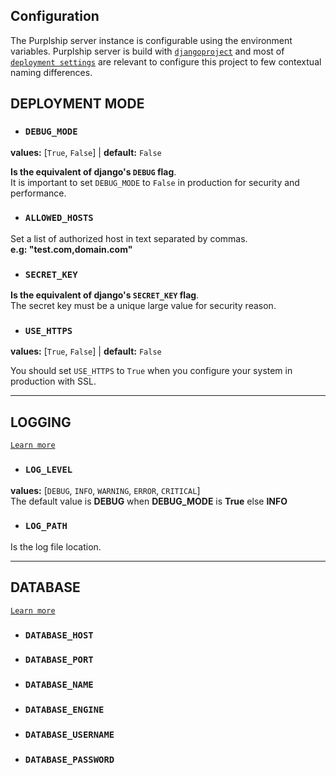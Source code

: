 ## Configuration

The Purplship server instance is configurable using the environment variables. Purplship server is build with [`djangoproject`](https://www.djangoproject.com/) and most of [`deployment settings`](https://docs.djangoproject.com/en/3.1/howto/deployment/checklist/) are relevant to configure this project to few contextual naming differences.

## DEPLOYMENT MODE

- ### `DEBUG_MODE`

**values:** [`True`, `False`] | **default:** `False`

**Is the equivalent of django's `DEBUG` flag**. \
It is important to set `DEBUG_MODE` to `False` in production for security and performance.

- ### `ALLOWED_HOSTS`

Set a list of authorized host in text separated by commas. \
**e.g: "test.com,domain.com"**

- ### `SECRET_KEY`

**Is the equivalent of django's `SECRET_KEY` flag**. \
The secret key must be a unique large value for security reason.

- ### `USE_HTTPS`

**values:** [`True`, `False`] | **default:** `False`

You should set `USE_HTTPS` to `True` when you configure your system in production with SSL.

---

## LOGGING

[`Learn more`](https://docs.djangoproject.com/en/3.1/topics/logging/)

- ### `LOG_LEVEL`

**values:** [`DEBUG`, `INFO`, `WARNING`, `ERROR`, `CRITICAL`] \
The default value is **DEBUG** when **DEBUG_MODE** is **True** else **INFO**

- ### `LOG_PATH`

Is the log file location.

---

## DATABASE

[`Learn more`](https://docs.djangoproject.com/en/3.1/ref/settings/#databases)

- ### `DATABASE_HOST`

- ### `DATABASE_PORT`

- ### `DATABASE_NAME`

- ### `DATABASE_ENGINE`

- ### `DATABASE_USERNAME`

- ### `DATABASE_PASSWORD`
